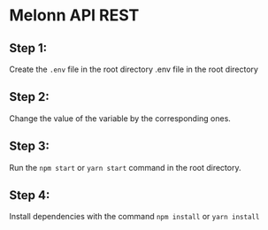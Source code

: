# Melonn API REST 

## Step 1:
Create the ```.env``` file in the root directory .env file in the root directory

## Step 2:
Change the value of the variable by the corresponding ones.

## Step 3:
Run the ```npm start``` or ```yarn start``` command in the root directory.

## Step 4:
Install dependencies with the command ```npm install``` or ```yarn install```

